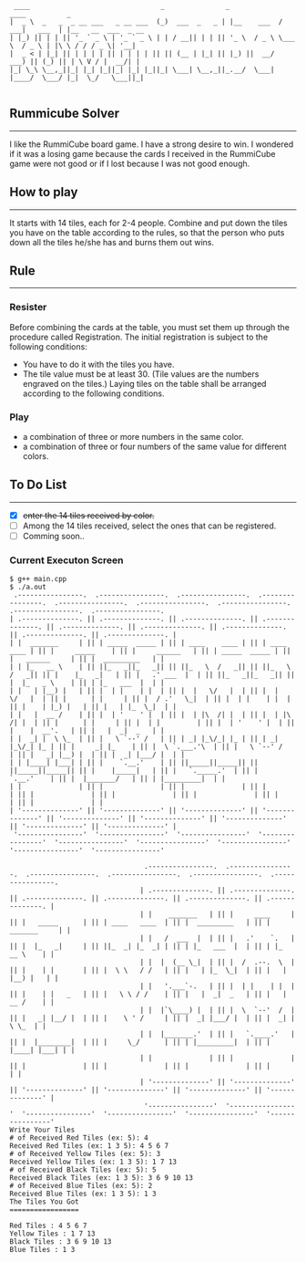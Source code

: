 ```
 ____                                _               _             ____          _                    
|  _ \  _   _  _ __ ___   _ __ ___  (_)  ___  _   _ | |__    ___  / ___|   ___  | |__   __  ___  _ __ 
| |_) || | | || '_ ` _ \ | '_ ` _ \ | | / __|| | | || '_ \  / _ \ \___ \  / _ \ | |\ \ / / / _ \| '__|
|  _ < | |_| || | | | | || | | | | || || (__ | |_| || |_) ||  __/  ___) || (_) || | \ V / |  __/| |   
|_| \_\ \__,_||_| |_| |_||_| |_| |_||_| \___| \__,_||_.__/  \___| |____/  \___/ |_|  \_/   \___||_|   
                                                                                                      
```

## Rummicube Solver
***
I like the RummiCube board game. I have a strong desire to win. I wondered if it was a losing game because the cards I received in the RummiCube game were not good or if I lost because I was not good enough.
 

## How to play
***
It starts with 14 tiles, each for 2-4 people. Combine and put down the tiles you have on the table according to the rules, so that the person who puts down all the tiles he/she has and burns them out wins.

## Rule
***
### Resister

Before combining the cards at the table, you must set them up through the procedure called Registration. The initial registration is subject to the following conditions:
- You have to do it with the tiles you have.
- The tile value must be at least 30. (Tile values are the numbers engraved on the tiles.)
Laying tiles on the table shall be arranged according to the following conditions.
### Play

- a combination of three or more numbers in the same color.
- a combination of three or four numbers of the same value for different colors.

## To Do List
***
- [x] ~~enter the 14 tiles received by color.~~
- [ ] Among the 14 tiles received, select the ones that can be registered.
- [ ] Comming soon..

### Current Executon Screen

```
$ g++ main.cpp
$ ./a.out
 .----------------.  .----------------.  .----------------.  .----------------.  .----------------.  .----------------.  .----------------.  .----------------.  .----------------.
| .--------------. || .--------------. || .--------------. || .--------------. || .--------------. || .--------------. || .--------------. || .--------------. || .--------------. |
| |  _______     | || | _____  _____ | || | ____    ____ | || | ____    ____ | || |     _____    | || |     ______   | || | _____  _____ | || |   ______     | || |  _________   | |
| | |_   __ \    | || ||_   _||_   _|| || ||_   \  /   _|| || ||_   \  /   _|| || |    |_   _|   | || |   .' ___  |  | || ||_   _||_   _|| || |  |_   _ \    | || | |_   ___  |  | |
| |   | |__) |   | || |  | |    | |  | || |  |   \/   |  | || |  |   \/   |  | || |      | |     | || |  / .'   \_|  | || |  | |    | |  | || |    | |_) |   | || |   | |_  \_|  | |
| |   |  __ /    | || |  | '    ' |  | || |  | |\  /| |  | || |  | |\  /| |  | || |      | |     | || |  | |         | || |  | '    ' |  | || |    |  __'.   | || |   |  _|  _   | |
| |  _| |  \ \_  | || |   \ `--' /   | || | _| |_\/_| |_ | || | _| |_\/_| |_ | || |     _| |_    | || |  \ `.___.'\  | || |   \ `--' /   | || |   _| |__) |  | || |  _| |___/ |  | |
| | |____| |___| | || |    `.__.'    | || ||_____||_____|| || ||_____||_____|| || |    |_____|   | || |   `._____.'  | || |    `.__.'    | || |  |_______/   | || | |_________|  | |
| |              | || |              | || |              | || |              | || |              | || |              | || |              | || |              | || |              | |
| '--------------' || '--------------' || '--------------' || '--------------' || '--------------' || '--------------' || '--------------' || '--------------' || '--------------' |
 '----------------'  '----------------'  '----------------'  '----------------'  '----------------'  '----------------'  '----------------'  '----------------'  '----------------'

                                 .----------------.  .----------------.  .----------------.  .----------------.  .----------------.  .----------------.
                                | .--------------. || .--------------. || .--------------. || .--------------. || .--------------. || .--------------. |
                                | |    _______   | || |     ____     | || |   _____      | || | ____   ____  | || |  _________   | || |  _______     | |
                                | |   /  ___  |  | || |   .'    `.   | || |  |_   _|     | || ||_  _| |_  _| | || | |_   ___  |  | || | |_   __ \    | |
                                | |  |  (__ \_|  | || |  /  .--.  \  | || |    | |       | || |  \ \   / /   | || |   | |_  \_|  | || |   | |__) |   | |
                                | |   '.___`-.   | || |  | |    | |  | || |    | |   _   | || |   \ \ / /    | || |   |  _|  _   | || |   |  __ /    | |
                                | |  |`\____) |  | || |  \  `--'  /  | || |   _| |__/ |  | || |    \ ' /     | || |  _| |___/ |  | || |  _| |  \ \_  | |
                                | |  |_______.'  | || |   `.____.'   | || |  |________|  | || |     \_/      | || | |_________|  | || | |____| |___| | |
                                | |              | || |              | || |              | || |              | || |              | || |              | |
                                | '--------------' || '--------------' || '--------------' || '--------------' || '--------------' || '--------------' |
                                 '----------------'  '----------------'  '----------------'  '----------------'  '----------------'  '----------------'
Write Your Tiles
# of Received Red Tiles (ex: 5): 4
Received Red Tiles (ex: 1 3 5): 4 5 6 7
# of Received Yellow Tiles (ex: 5): 3
Received Yellow Tiles (ex: 1 3 5): 1 7 13
# of Received Black Tiles (ex: 5): 5
Received Black Tiles (ex: 1 3 5): 3 6 9 10 13
# of Received Blue Tiles (ex: 5): 2
Received Blue Tiles (ex: 1 3 5): 1 3
The Tiles You Got
=================

Red Tiles : 4 5 6 7 
Yellow Tiles : 1 7 13 
Black Tiles : 3 6 9 10 13 
Blue Tiles : 1 3 
```
